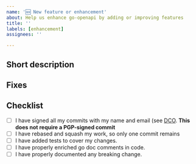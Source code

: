 ```yaml
---
name: '🆕 New feature or enhancement'
about: Help us enhance go-openapi by adding or improving features
title: ''
labels: [enhancement]
assignees: ''

---
```


## Short description
<!-- Please provide a short description of your change -->

## Fixes
<!-- 
Example:
* fixes #123

Avoid cross-repository fixes, e.g.
* fixes go-openapi/spec#123

Prefer instead:
* contributes go-openapi/spec#123

This means will be solved, but when releases and dependencies updates have been carried out
-->

## Checklist
<!--- Go over all the following points, and put an `x` in all the boxes that apply. -->
<!-- If you don't qualify for all of the below check list items, please mark your PR in a draft status, so it may be discussed or reviewed with lighter requirements. -->

* [ ] I have signed all my commits with my name and email (see [DCO](https://github.com/apps/dco). **This does not require a PGP-signed commit**
* [ ] I have rebased and squash my work, so only one commit remains
* [ ] I have added tests to cover my changes.
* [ ] I have properly enriched go doc comments in code.
* [ ] I have properly documented any breaking change.

